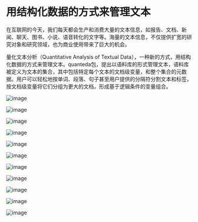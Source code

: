 # 用结构化数据的方式来管理文本

在互联网的今天，我们每天都会生产和消费大量的文本信息，如报告、文档、新闻、聊天、图书、小说、语音转化的文字等。海量的文本信息，不仅提供扩宽的研究对象和研究领域，也为商业使用带来了巨大的机会。

量化文本分析（Quantitative Analysis of Textual Data），一种新的方式，用结构化数据的方式来管理文本。quanteda包，提出以语料库的形式管理文本，语料库被定义为文本的集合，其中包括特定每个文本的文档级变量，和整个集合的元数据。用户可以轻松地按单词、段落、句子甚至用户提供的分隔符分割文本和标签，按文档级变量将它们分组为更大的文档，形成基于逻辑条件的变量组合。

![image](https://user-images.githubusercontent.com/170283/142710408-9e044bf1-219f-4006-8fd1-b0b5d5905478.png)


![image](https://user-images.githubusercontent.com/170283/142710363-f270dc55-c6d5-4d2e-b2da-c8b3124eee8b.png)


![image](https://user-images.githubusercontent.com/170283/142710384-3aa22e65-789f-431e-aa30-a54b7aa27715.png)

![image](https://user-images.githubusercontent.com/170283/142710423-70241972-3c60-4b9f-bc35-2e9907663119.png)


![image](https://user-images.githubusercontent.com/170283/142710432-0c771bd7-15d8-4c26-94c6-9e6c98d486da.png)

![image](https://user-images.githubusercontent.com/170283/142710437-0526394a-5d60-4b74-93be-3fea922c3a58.png)

![image](https://user-images.githubusercontent.com/170283/142710440-5505ef68-5fbc-48f8-b828-096d26e6e1c4.png)

![image](https://user-images.githubusercontent.com/170283/142710444-c05c7b2e-08aa-4f1d-8b06-6fd6fd1e97db.png)

![image](https://user-images.githubusercontent.com/170283/142710447-1a178735-f848-4059-87ff-e1b6ff8a14d3.png)

![image](https://user-images.githubusercontent.com/170283/142710448-0f7f0bcf-7678-4782-b886-3653801f68f1.png)

![image](https://user-images.githubusercontent.com/170283/142710458-8c9488e8-720e-4790-acb1-afbb38c006b0.png)


